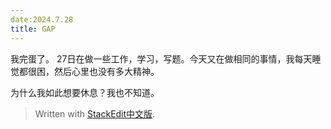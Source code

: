 ```yaml
---
date:2024.7.28
title: GAP
---
```


我完蛋了。
27日在做一些工作，学习，写题。今天又在做相同的事情，我每天睡觉都很困，然后心里也没有多大精神。

为什么我如此想要休息？我也不知道。


> Written with [StackEdit中文版](https://stackedit.cn/).
<!--stackedit_data:
eyJoaXN0b3J5IjpbMTEyMzk4NTIyXX0=
-->